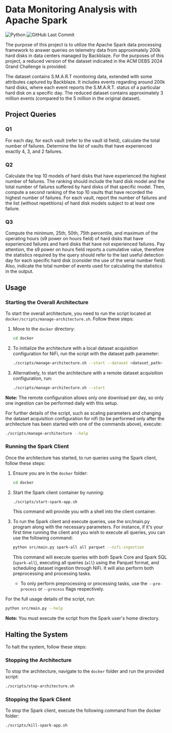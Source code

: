 # Data Monitoring Analysis with Apache Spark

![Python](https://img.shields.io/badge/Python-v3.11-blue.svg?logo=python&longCache=true&logoColor=white&colorB=5e81ac&style=flat-square&colorA=4c566a)
![GitHub Last Commit](https://img.shields.io/github/last-commit/google/skia.svg?style=flat-square&colorA=4c566a&colorB=a3be8c&logo=GitHub)

The purpose of this project is to utilize the Apache Spark data processing framework to answer queries on telemetry data from approximately 200k hard disks in data centers managed by Backblaze. For the purposes of this project, a reduced version of the dataset indicated in the ACM DEBS 2024 Grand Challenge is provided.

The dataset contains S.M.A.R.T monitoring data, extended with some attributes captured by Backblaze. It includes events regarding around 200k hard disks, where each event reports the S.M.A.R.T. status of a particular hard disk on a specific day. The reduced dataset contains approximately 3 million events (compared to the 5 million in the original dataset).

## Project Queries

### Q1

For each day, for each vault (refer to the vault id field), calculate the total number of failures. Determine the list of vaults that have experienced exactly 4, 3, and 2 failures.

### Q2

Calculate the top 10 models of hard disks that have experienced the highest number of failures. The ranking should include the hard disk model and the total number of failures suffered by hard disks of that specific model. Then, compute a second ranking of the top 10 vaults that have recorded the highest number of failures. For each vault, report the number of failures and the list (without repetitions) of hard disk models subject to at least one failure.

### Q3

Compute the minimum, 25th, 50th, 75th percentile, and maximum of the operating hours (s9 power on hours field) of hard disks that have experienced failures and hard disks that have not experienced failures. Pay attention, the s9 power on hours field reports a cumulative value, therefore the statistics required by the query should refer to the last useful detection day for each specific hard disk (consider the use of the serial number field). Also, indicate the total number of events used for calculating the statistics in the output.

## Usage

### Starting the Overall Architecture

To start the overall architecture, you need to run the script located at `docker/scripts/manage-architecture.sh`. Follow these steps:

1. Move to the `docker` directory:

   ```bash
   cd docker
   ```

2. To initialize the architecture with a local dataset acquisition configuration for NiFi, run the script with the dataset path parameter:

   ```bash
   ./scripts/manage-architecture.sh --start --dataset <dataset_path>
   ```

3. Alternatively, to start the architecture with a remote dataset acquisition configuration, run:

    ```bash
    ./scripts/manage-architecture.sh --start
    ```

**Note:** The remote configuration allows only one download per day, so only one ingestion can be performed daily with this setup.

For further details of the script, such as scaling parameters and changing the dataset acquisition configuration for nifi (to be performed only after the architecture has been started with one of the commands above), execute:

```bash
./scripts/manage-architecture --help
```

### Running the Spark Client

Once the architecture has started, to run queries using the Spark client, follow these steps:

1. Ensure you are in the `docker` folder:

   ```bash
   cd docker
   ```

2. Start the Spark client container by running:

   ```bash
   ./scripts/start-spark-app.sh
   ```

   This command will provide you with a shell into the client container.

3. To run the Spark client and execute queries, use the src/main.py program along with the necessary parameters. For instance, if it's your first time running the client and you wish to execute all queries, you can use the following command:

   ```bash
   python src/main.py spark-all all parquet --nifi-ingestion
   ```

   This command will execute queries with both Spark Core and Spark SQL (`spark-all`), executing all queries (`all`) using the Parquet format, and scheduling dataset ingestion through NiFi. It will also perform both preprocessing and processing tasks.

   - To only perform preprocessing or processing tasks, use the `--pre-process` or `--process` flags respectively.

For the full usage details of the script, run:

```bash
python src/main.py --help
```

**Note:** You must execute the script from the Spark user's home directory.

## Halting the System

To halt the system, follow these steps:

### Stopping the Architecture

To stop the architecture, navigate to the `docker` folder and run the provided script:

```sh
./scripts/stop-architecture.sh
```

### Stopping the Spark Client

To stop the Spark client, execute the following command from the docker folder:

```sh
./scripts/kill-spark-app.sh
```
